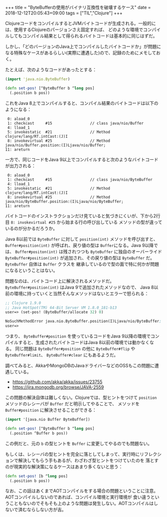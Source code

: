 +++
title = "ByteBufferの使用がバイナリ互換性を破壊するケース"
date = 2018-12-12T20:05:43+09:00
tags = ["TIL","Clojure"]
+++

ClojureコードをコンパイルするとJVMバイトコードが生成される。一般的には、使用するClojureのパージョンさえ固定すれば、
どのような環境でコンパイルしてもコンパイル結果として得られるバイトコードは基本的に同じはずだ。

しかし、「どのバージョンのJava上でコンパイルしたバイトコードか」が問題になる特殊なケースがあるらしい(実際に遭遇した)ので、記録のためにメモしておく。

<!--more-->

たとえば、次のようなコードがあったとする：

```clj
(import 'java.nio.ByteBuffer)

(defn set-pos! [^ByteBuffer b ^long pos]
  (.position b pos))
```

これをJava 8上でコンパイルすると、コンパイル結果のバイトコードは以下のようになる：

```
 0: aload_0
 1: checkcast     #15                 // class java/nio/Buffer
 4: lload_1
 5: invokestatic  #21                 // Method clojure/lang/RT.intCast:(J)I
 8: invokevirtual #25                 // Method java/nio/Buffer.position:(I)Ljava/nio/Buffer;
11: areturn
```

一方で、同じコードをJava 9以上でコンパイルすると次のようなバイトコードが出力される：

```
 0: aload_0
 1: checkcast     #15                 // class java/nio/ByteBuffer
 4: lload_1
 5: invokestatic  #21                 // Method clojure/lang/RT.intCast:(J)I
 8: invokevirtual #25                 // Method java/nio/ByteBuffer.position:(I)Ljava/nio/ByteBuffer;
11: areturn                                        
```

バイトコードのインストラクションだけ見ていると気づきにくいが、下から2行目 `8: invokevirtual #25` から始まる行の呼び出している
メソッドの型が違っているのが分かるだろうか。

Java 8以前では `ByteBuffer` に対して `position(int)` メソッドを呼び出すと、`Buffer#position(int)` が呼ばれ、戻り値の型は
`Buffer`になる。Java 9以降では、 `Buffer#positon(int)` は残されつつも `ByteBuffer` に独自のオーバーライド
`ByteBuffer#position(int)` が追加され、その戻り値の型は `ByteBuffer` だ。 `ByteBuffer` 自体は `Buffer` クラスを
継承しているので型の面で特に何かが問題になるということはない。

問題なのは、バイトコード上に解決されるメソッドだ。 `ByteBuffer#position(int)` はJava 9で追加されたメソッドなので、
Java 8以前の環境に持っていくと当然そんなメソッドはないとエラーで怒られる：

```clj
;; Clojure 1.9.0
;; Java HotSpot(TM) 64-Bit Server VM 1.8.0_181-b13
user=> (set-pos! (ByteBuffer/allocate 32) 0)

NoSuchMethodError java.nio.ByteBuffer.position(I)Ljava/nio/ByteBuffer;  bytebuffer-repro.core/set-pos! (core.clj:5)
user=>
```

つまり、 `ByteBuffer#position` を使っているコードをJava 9以降の環境でコンパイルすると、生成されたバイトコードはJava 8以前の環境では動かなくなる。
同じ問題は `ByteBuffer#position` の他に `ByteBuffer#flip` や `ByteBuffer#limit`、 `ByteBuffer#clear` にもあるようだ。

調べてみると、AkkaやMongoDBのJavaドライバーなどのOSSもこの問題に遭遇している。

- https://github.com/akka/akka/issues/23755
- https://jira.mongodb.org/browse/JAVA-2559

この問題の解決自体は難しくない。Clojureでは、型ヒントをつけて `position` メソッドのレシーバが `Buffer` だと明示してやることで、
メソッドを `Buffer#position` に解決させることができる：

```clj
(import '[java.nio Buffer ByteBuffer])

(defn set-pos! [^ByteBuffer b ^long pos]
  (.position ^Buffer b pos))
```

この例だと、元の `b` の型ヒントを `Buffer` に変更してやるのでも問題ない。

もしくは、レシーバの型ヒントを完全に落としてしまって、実行時にリフレクションで解決してもらう手もあるが、わざわざ型ヒントをつけていたのを
落とすのが現実的な解決策になるケースはあまり多くないと思う：

```clj
(defn set-pos! [b ^long pos]
  (.position b pos))
```

なお、この話はあくまでAOTコンパイルをする場合の問題ということに注意。AOTコンパイルしないのであれば、コンパイル環境と実行環境が
食い違うということもないのでそもそも上のような問題は発生しない。AOTコンパイルはしないで済むならしない方が吉。
